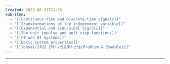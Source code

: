 ```yaml
---
Created: 2023-08-31T21:55
Sub-item:
  - "[[Continuous-time and Discrete-time signals]]"
  - "[[Transformations of the independent variable]]"
  - "[[Exponential and Sinusoidal Signals]]"
  - "[[The unit impulse and unit step functions]]"
  - "[[CT and DT Systems]]"
  - "[[Basic system properties]]"
  - "[[Yonsei/2학년 2학기/신호및시스템/Problem & Examples]]"
---
```

---